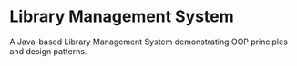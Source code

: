 # Library Management System
A Java-based Library Management System demonstrating OOP principles and design patterns.
